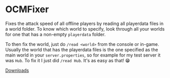# OCMFixer
Fixes the attack speed of all offline players by reading all playerdata files in a world folder. To know which world to specify, look through all your worlds for one that has a non-empty `playerdata` folder.

To then fix the world, just do `/read <world>` from the console or in-game. Usually the world that has the playerdata files is the one specified as the main world in your `server.properties`, so for example for my test server it was `Hub`. To fix it I just did `/read Hub`. It's as easy as that! :grin:

[Downloads](https://www.github.com/Rayzr522/OCMFixer/releases)
